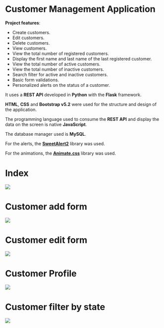# Customer Management Application

**Project features**:

- Create customers.
- Edit customers.
- Delete customers.
- View customers.
- View the total number of registered customers.
- Display the first name and last name of the last registered customer.
- View the total number of active customers.
- View the total number of inactive customers.
- Search filter for active and inactive customers.
- Basic form validations.
- Personalized alerts on the status of a customer.

It uses a **REST API** developed in **Python** with the **Flask** framework.

**HTML**, **CSS** and **Bootstrap v5.2** were used for the structure and design of the application.

The programming language used to consume the **REST API** and display the data on the screen is native **JavaScript**.

The database manager used is **MySQL**.

For the alerts, the **[SweetAlert2](https://sweetalert2.github.io/)** library was used.

For the animations, the **[Animate.css](https://animate.style/)** library was used.

# Index

![](https://i.imgur.com/ipTrnvC.png)

# Customer add form

![](https://i.imgur.com/8Er7exl.png)

# Customer edit form

![](https://i.imgur.com/BqHv2AE.png)

# Customer Profile

![](https://i.imgur.com/UOySu7v.png)

# Customer filter by state

![](https://i.imgur.com/ZQJ6Alt.png)
